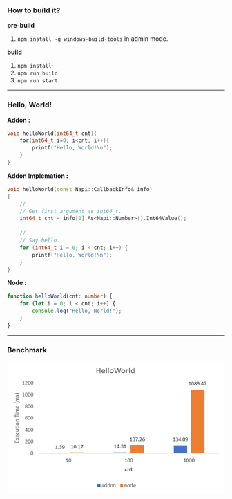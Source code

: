 ### How to build it?

**pre-build**

1. `npm install -g windows-build-tools` in admin mode.

**build**

1. `npm install`
2. `npm run build`
3. `npm run start`

---

### Hello, World!

**Addon :**

```cpp
void helloWorld(int64_t cnt){
    for(int64_t i=0; i<cnt; i++){
        printf("Hello, World!\n");
    }
}
```

**Addon Implemation :**

```cpp
void helloWorld(const Napi::CallbackInfo& info)
{
    //
    // Get first argument as int64_t.
    int64_t cnt = info[0].As<Napi::Number>().Int64Value();

    //
    // Say hello.
    for (int64_t i = 0; i < cnt; i++) {
        printf("Hello, World!\n");
    }
}
```

**Node :**

```ts
function helloWorld(cnt: number) {
    for (let i = 0; i < cnt; i++) {
        console.log("Hello, World!");
    }
}
```

---

### Benchmark

![](./images/benchmark.png)
